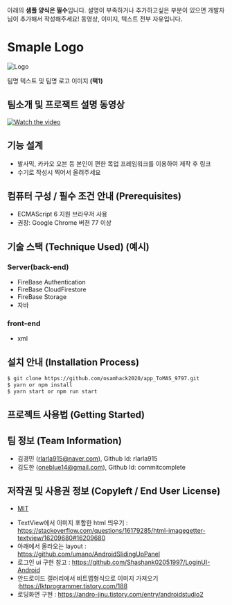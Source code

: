 


아래의 **샘플 양식은 필수**입니다.
설명이 부족하거나 추가하고싶은 부분이 있으면 개발자님이 추가해서 작성해주세요!
동영상, 이미지, 텍스트 전부 자유입니다.

# Smaple Logo
![Logo](https://logosbynick.com/wp-content/uploads/2018/03/final-logo-example.png)

팀명 텍스트 및 팀명 로고 이미지 **(택1)**

## 팀소개 및 프로잭트 설명 동영상
[![Watch the video](https://img.youtube.com/vi/LjX3eVQdIyk/0.jpg)](https://www.youtube.com/watch?time_continue=117&v=LjX3eVQdIyk)

## 기능 설계
 -  발사믹, 카카오 오븐 등 본인이 편한 목업 프레임워크를 이용하여 제작 후 링크 
 - 수기로 작성시 찍어서 올려주세요

## 컴퓨터 구성 / 필수 조건 안내 (Prerequisites)
* ECMAScript 6 지원 브라우저 사용
* 권장: Google Chrome 버젼 77 이상

## 기술 스택 (Technique Used) (예시)
### Server(back-end)
 -  FireBase Authentication
 -  FireBase CloudFirestore
 -  FireBase Storage
 - 자바
 
### front-end
 -  xml 
 

## 설치 안내 (Installation Process)
```bash
$ git clone https://github.com/osamhack2020/app_ToMAS_9797.git
$ yarn or npm install
$ yarn start or npm run start
```

## 프로젝트 사용법 (Getting Started)

 
## 팀 정보 (Team Information)
- 김경민 (rlarla915@naver.com), Github Id: rlarla915
- 김도한 (oneblue14@gmail.com), Github Id: commitcomplete

## 저작권 및 사용권 정보 (Copyleft / End User License)
 * [MIT](https://github.com/osam2020-WEB/Sample-ProjectName-TeamName/blob/master/license.md)
 - TextView에서 이미지 포함한 html 띄우기 : https://stackoverflow.com/questions/16179285/html-imagegetter-textview/16209680#16209680
 - 아래에서 올라오는 layout : https://github.com/umano/AndroidSlidingUpPanel
 - 로그인 ui 구현 참고 : https://github.com/Shashank02051997/LoginUI-Android
 - 안드로이드 갤러리에서 비트맵형식으로 이미지 가져오기 :https://lktprogrammer.tistory.com/188
 - 로딩화면 구현 : https://andro-jinu.tistory.com/entry/androidstudio2
 
